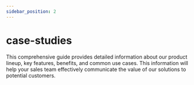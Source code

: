 ```yaml
---
sidebar_position: 2
---
```


# case-studies

This comprehensive guide provides detailed information about our product lineup, key features, benefits, and common use cases. This information will help your sales team effectively communicate the value of our solutions to potential customers.
